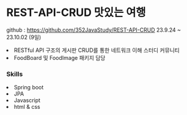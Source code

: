 # REST-API-CRUD 맛있는 여행
github : https://github.com/352JavaStudy/REST-API-CRUD
23.9.24 ~ 23.10.02 (9일)
<li>RESTful API 구조의 게시판 CRUD를 통한 네트워크 이해 스터디 커뮤니티</li>
<li>FoodBoard 및 FoodImage 패키지 담당</li>

### Skills
<li>Spring boot</li>
<li>JPA</li>
<li>Javascript</li>
<li>html & css</li>


